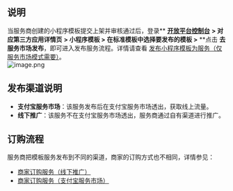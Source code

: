 
## 说明
当服务商创建的小程序模板提交上架并审核通过后，登录** **[开放平台控制台](https://open.alipay.com/platform/developerIndex.htm)** **> 对应第三方应用详情页** **> **小程序模板** > 在标准模板中选择要发布的模板 >** **点击 **去服务市场发布**，即可进入发布服务流程。详情请查看 [发布小程序模板为服务（仅服务市场模式需要）](https://opendocs.alipay.com/isv/03kvdz)。<br />![image.png](https://cdn.nlark.com/yuque/0/2022/png/179989/1667976253476-abe2083f-1ece-4993-bde5-e3023da9a6b9.png#align=left&display=inline&height=266&margin=%5Bobject%20Object%5D&name=image.png&originHeight=532&originWidth=1491&size=36948&status=done&style=none&width=745.5)

## 发布渠道说明

- **支付宝服务市场**：该服务发布后在支付宝服务市场透出，获取线上流量。<br />
- **线下推广**：该服务不在支付宝服务市场透出，服务商通过自有渠道进行推广。 

## 订购流程
服务商把模板服务发布到不同的渠道，商家的订购方式也不相同，详情参见：

- [商家订购服务（线下推广）](https://opendocs.alipay.com/isv/03kol8)<br />
- [商家订购服务（支付宝服务市场）](https://opendocs.alipay.com/isv/03kol8)    
